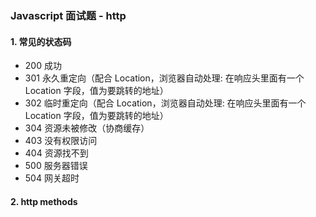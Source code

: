 ### Javascript 面试题 - http

#### 1. 常见的状态码

- 200 成功
- 301 永久重定向（配合 Location，浏览器自动处理: 在响应头里面有一个 Location 字段，值为要跳转的地址）
- 302 临时重定向（配合 Location，浏览器自动处理: 在响应头里面有一个 Location 字段，值为要跳转的地址）
- 304 资源未被修改（协商缓存）
- 403 没有权限访问
- 404 资源找不到
- 500 服务器错误
- 504 网关超时

#### 2. http methods
